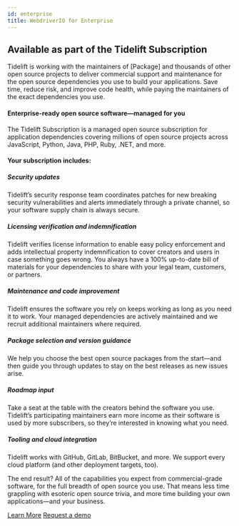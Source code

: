 ```yaml
---
id: enterprise
title: WebdriverIO for Enterprise
---
```


## Available as part of the Tidelift Subscription

Tidelift is working with the maintainers of [Package] and thousands of other
open source projects to deliver commercial support and maintenance for the open source dependencies you use to build your applications. Save time, reduce risk, and improve code health, while paying the maintainers of the exact dependencies you use.

#### Enterprise-ready open source software—managed for you
The Tidelift Subscription is a managed open source subscription for application dependencies covering millions of open source projects across JavaScript, Python, Java, PHP, Ruby, .NET, and more.

#### Your subscription includes:

##### Security updates
Tidelift’s security response team coordinates patches for new breaking security vulnerabilities and alerts immediately through a private channel, so your software supply chain is always secure.

##### Licensing verification and indemnification
Tidelift verifies license information to enable easy policy enforcement and adds intellectual property indemnification to cover creators and users in case something goes wrong. You always have a 100% up-to-date bill of materials for your dependencies to share with your legal team, customers, or partners.

##### Maintenance and code improvement
Tidelift ensures the software you rely on keeps working as long as you need it to work. Your managed dependencies are actively maintained and we recruit additional maintainers where required.

##### Package selection and version guidance
We help you choose the best open source packages from the start—and then guide you through updates to stay on the best releases as new issues arise.

##### Roadmap input
Take a seat at the table with the creators behind the software you use. Tidelift’s participating maintainers earn more income as their software is used by more subscribers, so they’re interested in knowing what you need.

##### Tooling and cloud integration
Tidelift works with GitHub, GitLab, BitBucket, and more. We support every cloud platform (and other deployment targets, too).

The end result? All of the capabilities you expect from commercial-grade software, for the full breadth of open source you use. That means less time grappling with esoteric open source trivia, and more time building your own applications—and your business.

<div class="learnmore">
    <a class="button" href="https://tidelift.com/subscription/pkg/npm-webdriverio?utm_source=npm-webdriverio&utm_medium=referral&utm_campaign=enterprise" target="_self">Learn More</a>
    <a class="button" href="https://tidelift.com/subscription/request-a-demo?utm_source=npm-webdriverio&utm_medium=referral&utm_campaign=enterprise" target="_self">Request a demo</a>
</div>
